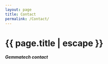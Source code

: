 ```yaml
---
layout: page
title: Contact
permalink: /Contact/
---
```


<h1 class="page-title">{{ page.title | escape }}</h1>

<div class="section">
   <h5> Gemmatech contact </h5> 
</div>
 
